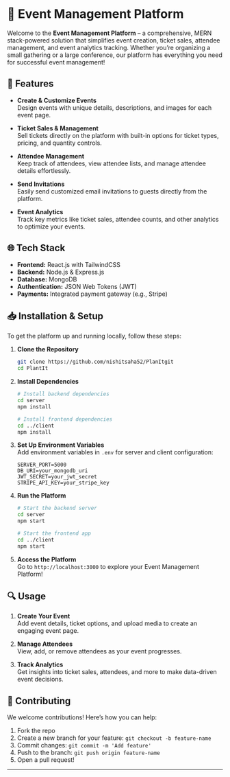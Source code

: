 # 🎉 Event Management Platform

Welcome to the **Event Management Platform** – a comprehensive, MERN stack-powered solution that simplifies event creation, ticket sales, attendee management, and event analytics tracking. Whether you’re organizing a small gathering or a large conference, our platform has everything you need for successful event management!

## 🚀 Features

- **Create & Customize Events**  
  Design events with unique details, descriptions, and images for each event page.

- **Ticket Sales & Management**  
  Sell tickets directly on the platform with built-in options for ticket types, pricing, and quantity controls.

- **Attendee Management**  
  Keep track of attendees, view attendee lists, and manage attendee details effortlessly.

- **Send Invitations**  
  Easily send customized email invitations to guests directly from the platform.

- **Event Analytics**  
  Track key metrics like ticket sales, attendee counts, and other analytics to optimize your events.

## 🌐 Tech Stack

- **Frontend:** React.js with TailwindCSS
- **Backend:** Node.js & Express.js
- **Database:** MongoDB
- **Authentication:** JSON Web Tokens (JWT)
- **Payments:** Integrated payment gateway (e.g., Stripe)

## 📥 Installation & Setup

To get the platform up and running locally, follow these steps:

1. **Clone the Repository**
   ```bash
   git clone https://github.com/nishitsaha52/PlanItgit
   cd PlantIt
   ```

2. **Install Dependencies**
   ```bash
   # Install backend dependencies
   cd server
   npm install

   # Install frontend dependencies
   cd ../client
   npm install
   ```

3. **Set Up Environment Variables**  
   Add environment variables in `.env` for server and client configuration:
   ```plaintext
   SERVER_PORT=5000
   DB_URI=your_mongodb_uri
   JWT_SECRET=your_jwt_secret
   STRIPE_API_KEY=your_stripe_key
   ```

4. **Run the Platform**
   ```bash
   # Start the backend server
   cd server
   npm start

   # Start the frontend app
   cd ../client
   npm start
   ```

5. **Access the Platform**  
   Go to `http://localhost:3000` to explore your Event Management Platform!

## 🔍 Usage

1. **Create Your Event**  
   Add event details, ticket options, and upload media to create an engaging event page.

2. **Manage Attendees**  
   View, add, or remove attendees as your event progresses.

3. **Track Analytics**  
   Get insights into ticket sales, attendees, and more to make data-driven event decisions.

## 🤝 Contributing

We welcome contributions! Here’s how you can help:
1. Fork the repo
2. Create a new branch for your feature: `git checkout -b feature-name`
3. Commit changes: `git commit -m 'Add feature'`
4. Push to the branch: `git push origin feature-name`
5. Open a pull request!

---
